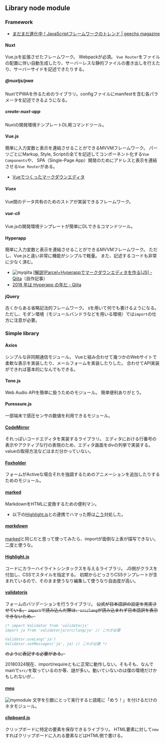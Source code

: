 ## Library node module

### Framework
- [まだまだ進化中！JavaScriptフレームワークのトレンド | geechs magazine](https://geechs-magazine.com/tag/tech/20170427_1)

#### Nuxt
Vue.jsを拡張させたフレームワーク。
Webpackが必須。
`Vue Router`をファイルの配置に伴い自動生成したり、サーバーレスな静的ファイルの書き出しを行えたり、サーバーサイドを記述できたりする。

##### @nuxtjs/pwa
NuxtでPWAを作るためのライブラリ。configファイルにmanifestを含む各パラメータを記述できるようになる。

##### create-nuxt-app
Nuxtの開発環境テンプレートDL用コマンドツール。

#### Vue.js
簡単に入力変数と表示を連結させることができるMVVMフレームワーク。
パーツごとにMarkup, Style, Scriptの全てを記述してコンポーネント化する`Vue Components`や、
SPA（Single-Page App）開発のためにアドレスと表示を連結させる`Vue Router`がある。
- [Vueでつくったマークダウンエディタ](https://github.com/sKawashima/markdown-editor_180314)

##### Vuex
Vue間のデータ共有のためのストアが実装できるフレームワーク。

##### vue-cli
Vue.jsの開発環境テンプレートが簡単にDLできるコマンドツール。

#### Hyperapp
簡単に入力変数と表示を連結させることができるMVVMフレームワーク。
ただし、Vue.jsと違い非常に機能がシンプルで軽量。
また、記述するコードも非常に少なく済む。
- ![myqiita](https://img.shields.io/badge/my-Qiita-brightgreen.svg) [[解説]Parcel+Hyperappでマークダウンエディタを作る[JS] - Qiita](https://qiita.com/sKawashima/items/ac8fad15b714d91b41f9)（自作記事）
- [2018 年は Hyperapp の年だ - Qiita](https://qiita.com/JorgeBucaran/items/c48446babe0627e25ee6)

#### jQuery
古くからある省略記法的フレームワーク。
`$`を用いて何でも書けるようになる。
ただし、モダン環境（モジュールバンドラなどを用いる環境）では`import`の仕方に注意が必要。

### Simple library
#### Axios
シンプルな非同期通信モジュール。
Vueと組み合わせて幾つかのWebサイトで柔軟な表示を実装したり、メールフォームを実装したりした。
合わせてAPI実装ができれば基本的になんでもできる。

#### Tone.js
Web Audio APIを簡単に扱うためのモジュール。
簡単便利ありがとう。

#### Puressure.js
一部端末で感圧センサの数値を利用できるモジュール。

#### [CodeMirror](https://codemirror.net/)
それっぽいコードエディタを実装するライブラリ。
エディタにおける行番号の表示やアクティブな行の表現のため、エディタ画面をdivの列挙で実装する。
valueの取得方法などはまだ分かっていない。

#### [Foxholder](http://foxholder.fox-hover.co.uk/)
フォームがActiveな場合それを強調するためのアニメーションを追加したりするためのモジュール。

#### [marked](https://www.npmjs.com/package/marked)
MarkdownをHTMLに変換するための便利マン。
- 以下の[Highlight.js](#Highlightjs)との連携でハマった際は[こう](https://github.com/sKawashima/markdown-editor_180314/pull/4)対処した。

##### [markdown](https://www.npmjs.com/package/markdown)
[marked](#marked)と同じだと思って使ってみたら、importが面倒な上表が描写できない。
二度と使うな。

#### [Highlight.js](https://highlightjs.org/)
コードにカラーハイライトシンタックスを与えるライブラリ。
JS側がクラスを付加し、CSSでスタイルを指定する。
初期からどっさりCSSテンプレートが含まれているので、そのまま使うなり編集して使うなり自由度が高い。

#### [validatorjs](https://github.com/skaterdav85/validatorjs)
フォームのバリデーションを行うライブラリ。
~~公式が日本語訳の設定を充実させている。~~
~~`import`で読み込んだ際は、`src/lang`が読み込まれず日本語訳を表示できないため、~~
```JavaScript
/* import Validator from 'validatorjs'
import ja from 'validatorjs/src/lang/ja' // これが必要

Validator.useLang('ja')
Validator.setMessages('ja', ja) // これが必要 */
```
~~のように表記する必要がある。~~

20180324現在、import/requireともに正常に動作しない。そもそも、なんでmainで`src/`を取っているのか等、謎が多い。動いていないのは僕の環境だけかもしれないが…

#### [meu](https://www.npmjs.com/package/meu)
![mymodule](https://img.shields.io/badge/my-module-brightgreen.svg) 文字を引数にとって実行すると語尾に「めう！」を付けるだけのネタモジュール。

#### [clipboard.js](https://clipboardjs.com/)
クリップボードに特定の要素を保存できるライブラリ。
HTML要素に対して`new`すればクリップボードに入れる要素などはHTML側で書ける。
